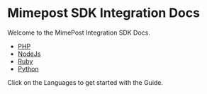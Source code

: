 # Mimepost SDK Integration Docs

Welcome to the MimePost Integration SDK Docs. 

* [PHP](https://github.com/mimepost/mimepost-php/blob/master/README.md)
* [NodeJs](https://github.com/mimepost/mimepost-node/blob/master/README.md)
* [Ruby](https://github.com/mimepost/mimepost-ruby/blob/main/README.md)
* [Python](https://github.com/mimepost/mimepost-python/blob/master/README.md)

<!-- * [Go](../sdk_docs/go) -->
<!-- * [Java](../sdk_docs/java) -->

Click on the Languages to get started with the Guide.


 